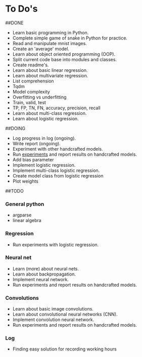 # To Do's

##DONE
- Learn basic programming in Python.
- Complete simple game of snake in Python for practice.
- Read and manipulate mnist images.
- Create an 'average' model.
- Learn about object oriented programming (OOP).
- Split current code base into modules and classes.
- Create readme's.
- Learn about basic linear regression.
- Learn about multivariate regression.
- List comprehension
- Tqdm
- Model complexity
- Overfitting vs underfitting 
- Train, valid, test
- TP, FP, TN, FN, accuracy, precision, recall
- Learn about multi-class regression.
- Learn about logistic regression.

##DOING
- Log progress in log (ongoing). 
- Write report (ongoing).
- Experiment with other handcrafted models.
- Run [experiments](experiments.md) and report results on handcrafted models.
- Add bias parameter
- Implement logistic regression.
- Implement multi-class logistic regression.
- Create model class from logistic regression
- Plot weights

##TODO
### General python
- argparse
- linear algebra

### Regression
- Run experiments with logistic regression.

### Neural net
- Learn (more) about neural nets.
- Learn about backpropagation.
- Implement neural network. 
- Run experiments and report results on handcrafted models.

### Convolutions
- Learn about basic image convolutions.
- Learn about convolutional neural networks (CNN).
- Implement convolution neural network. 
- Run experiments and report results on handcrafted models.

### Log
- Finding easy solution for recording working hours
